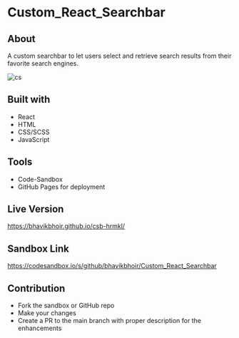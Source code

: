# Custom_React_Searchbar

## About 

A custom searchbar to let users select and retrieve search results from their favorite search engines.

![cs](https://user-images.githubusercontent.com/43330221/121641382-b9e83a80-ca54-11eb-89f6-4a0e71e6f8ce.png)

## Built with

* React
* HTML
* CSS/SCSS
* JavaScript

## Tools

* Code-Sandbox
* GitHub Pages for deployment

## Live Version

https://bhavikbhoir.github.io/csb-hrmkl/

## Sandbox Link

https://codesandbox.io/s/github/bhavikbhoir/Custom_React_Searchbar
   
## Contribution

* Fork the sandbox or GitHub repo
* Make your changes
* Create a PR to the main branch with proper description for the enhancements
